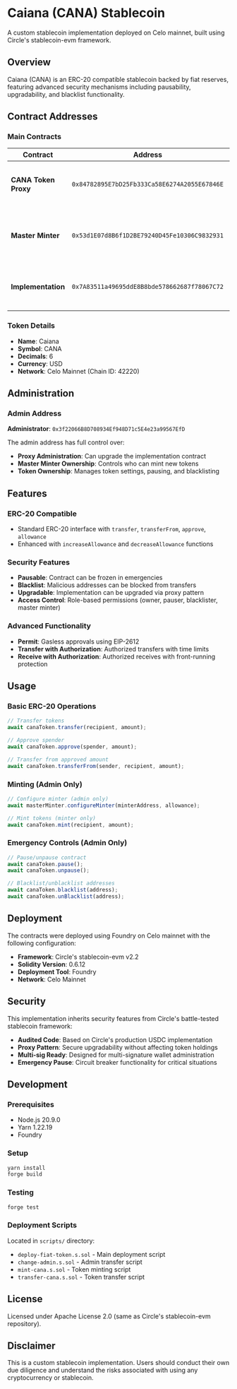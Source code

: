 # Caiana (CANA) Stablecoin

A custom stablecoin implementation deployed on Celo mainnet, built using Circle's stablecoin-evm framework.

## Overview

Caiana (CANA) is an ERC-20 compatible stablecoin backed by fiat reserves, featuring advanced security mechanisms including pausability, upgradability, and blacklist functionality.

## Contract Addresses

### Main Contracts

| Contract | Address | Description |
|----------|---------|-------------|
| **CANA Token Proxy** | `0x84782895E7bD25Fb333Ca58E6274A2055E67846E` | Main token contract proxy - handles all ERC-20 operations |
| **Master Minter** | `0x53d1E07d8B6f1D2BE79240D45Fe10306C9832931` | Controls minting permissions and manages minter allowances |
| **Implementation** | `0x7A83511a49695ddE8B8bde578662687f78067C72` | Current implementation contract containing token logic |

### Token Details

- **Name**: Caiana
- **Symbol**: CANA
- **Decimals**: 6
- **Currency**: USD
- **Network**: Celo Mainnet (Chain ID: 42220)

## Administration

### Admin Address
**Administrator**: `0x3f22066B8D708934Ef948D71c5E4e23a99567EfD`

The admin address has full control over:
- **Proxy Administration**: Can upgrade the implementation contract
- **Master Minter Ownership**: Controls who can mint new tokens
- **Token Ownership**: Manages token settings, pausing, and blacklisting

## Features

### ERC-20 Compatible
- Standard ERC-20 interface with `transfer`, `transferFrom`, `approve`, `allowance`
- Enhanced with `increaseAllowance` and `decreaseAllowance` functions

### Security Features
- **Pausable**: Contract can be frozen in emergencies
- **Blacklist**: Malicious addresses can be blocked from transfers
- **Upgradable**: Implementation can be upgraded via proxy pattern
- **Access Control**: Role-based permissions (owner, pauser, blacklister, master minter)

### Advanced Functionality
- **Permit**: Gasless approvals using EIP-2612
- **Transfer with Authorization**: Authorized transfers with time limits
- **Receive with Authorization**: Authorized receives with front-running protection

## Usage

### Basic ERC-20 Operations

```javascript
// Transfer tokens
await canaToken.transfer(recipient, amount);

// Approve spender
await canaToken.approve(spender, amount);

// Transfer from approved amount
await canaToken.transferFrom(sender, recipient, amount);
```

### Minting (Admin Only)

```javascript
// Configure minter (admin only)
await masterMinter.configureMinter(minterAddress, allowance);

// Mint tokens (minter only)
await canaToken.mint(recipient, amount);
```

### Emergency Controls (Admin Only)

```javascript
// Pause/unpause contract
await canaToken.pause();
await canaToken.unpause();

// Blacklist/unblacklist addresses
await canaToken.blacklist(address);
await canaToken.unBlacklist(address);
```

## Deployment

The contracts were deployed using Foundry on Celo mainnet with the following configuration:

- **Framework**: Circle's stablecoin-evm v2.2
- **Solidity Version**: 0.6.12
- **Deployment Tool**: Foundry
- **Network**: Celo Mainnet

## Security

This implementation inherits security features from Circle's battle-tested stablecoin framework:

- **Audited Code**: Based on Circle's production USDC implementation
- **Proxy Pattern**: Secure upgradability without affecting token holdings
- **Multi-sig Ready**: Designed for multi-signature wallet administration
- **Emergency Pause**: Circuit breaker functionality for critical situations

## Development

### Prerequisites
- Node.js 20.9.0
- Yarn 1.22.19
- Foundry

### Setup
```bash
yarn install
forge build
```

### Testing
```bash
forge test
```

### Deployment Scripts
Located in `scripts/` directory:
- `deploy-fiat-token.s.sol` - Main deployment script
- `change-admin.s.sol` - Admin transfer script
- `mint-cana.s.sol` - Token minting script
- `transfer-cana.s.sol` - Token transfer script

## License

Licensed under Apache License 2.0 (same as Circle's stablecoin-evm repository).

## Disclaimer

This is a custom stablecoin implementation. Users should conduct their own due diligence and understand the risks associated with using any cryptocurrency or stablecoin.